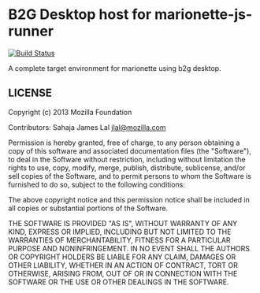 # B2G Desktop host for marionette-js-runner

[![Build Status](https://travis-ci.org/mozilla-b2g/marionette-b2gdesktop-host.png)](https://travis-ci.org/mozilla-b2g/marionette-b2gdesktop-host)

A complete target environment for marionette using b2g desktop.

## LICENSE

Copyright (c) 2013 Mozilla Foundation

Contributors: Sahaja James Lal <jlal@mozilla.com>

Permission is hereby granted, free of charge, to any person obtaining a
copy of this software and associated documentation files (the "Software"),
to deal in the Software without restriction, including without limitation
the rights to use, copy, modify, merge, publish, distribute, sublicense,
and/or sell copies of the Software, and to permit persons to whom the
Software is furnished to do so, subject to the following conditions:

The above copyright notice and this permission notice shall be included in
all copies or substantial portions of the Software.

THE SOFTWARE IS PROVIDED "AS IS", WITHOUT WARRANTY OF ANY KIND, EXPRESS OR
IMPLIED, INCLUDING BUT NOT LIMITED TO THE WARRANTIES OF MERCHANTABILITY,
FITNESS FOR A PARTICULAR PURPOSE AND NONINFRINGEMENT. IN NO EVENT SHALL
THE AUTHORS OR COPYRIGHT HOLDERS BE LIABLE FOR ANY CLAIM, DAMAGES OR OTHER
LIABILITY, WHETHER IN AN ACTION OF CONTRACT, TORT OR OTHERWISE, ARISING
FROM, OUT OF OR IN CONNECTION WITH THE SOFTWARE OR THE USE OR OTHER
DEALINGS IN THE SOFTWARE.
